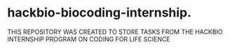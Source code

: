 # hackbio-biocoding-internship.
THIS REPOSITORY WAS CREATED TO STORE TASKS FROM THE HACKBIO INTERNSHIP PROGRAM ON CODING FOR LIFE SCIENCE
